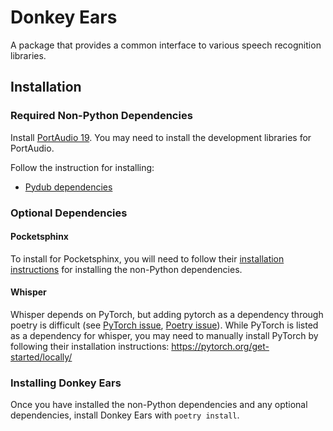 # Donkey Ears

A package that provides a common interface to various speech recognition libraries.

## Installation

### Required Non-Python Dependencies

Install [PortAudio 19](http://www.portaudio.com/).
You may need to install the development libraries for PortAudio.

Follow the instruction for installing:

* [Pydub dependencies](https://github.com/jiaaro/pydub#dependencies)

### Optional Dependencies

#### Pocketsphinx

To install for Pocketsphinx, you will need to follow their [installation instructions](https://github.com/bambocher/pocketsphinx-python#installation) for installing the non-Python dependencies.

#### Whisper

Whisper depends on PyTorch, but adding pytorch as a dependency through poetry is difficult (see [PyTorch issue](https://github.com/pytorch/pytorch/issues/26340), [Poetry issue](https://github.com/python-poetry/poetry/issues/4231)).
While PyTorch is listed as a dependency for whisper, you may need to manually install PyTorch by following their installation instructions: https://pytorch.org/get-started/locally/

### Installing Donkey Ears

Once you have installed the non-Python dependencies and any optional dependencies, install Donkey Ears with `poetry install`.
